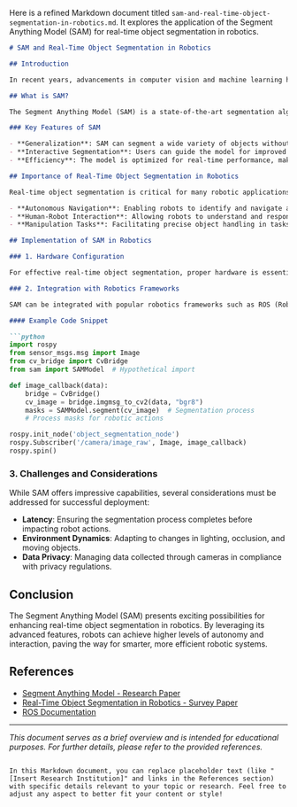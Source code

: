 Here is a refined Markdown document titled `sam-and-real-time-object-segmentation-in-robotics.md`. It explores the application of the Segment Anything Model (SAM) for real-time object segmentation in robotics.

```markdown
# SAM and Real-Time Object Segmentation in Robotics

## Introduction

In recent years, advancements in computer vision and machine learning have revolutionized robotics. One significant development is the integration of segmentation models that enable robots to understand and interact with their environment more effectively. This document explores the Segment Anything Model (SAM) and its application in real-time object segmentation for robotic systems.

## What is SAM?

The Segment Anything Model (SAM) is a state-of-the-art segmentation algorithm designed to identify and delineate objects in images or video frames with high accuracy. Developed by researchers at [Insert Research Institution], SAM utilizes a combination of deep learning techniques and large-scale datasets to achieve robust and versatile segmentation outputs.

### Key Features of SAM

- **Generalization**: SAM can segment a wide variety of objects without needing retraining for specific tasks.
- **Interactive Segmentation**: Users can guide the model for improved results through minimal inputs.
- **Efficiency**: The model is optimized for real-time performance, making it suitable for robotics applications.

## Importance of Real-Time Object Segmentation in Robotics

Real-time object segmentation is critical for many robotic applications, including:

- **Autonomous Navigation**: Enabling robots to identify and navigate around obstacles in dynamic environments.
- **Human-Robot Interaction**: Allowing robots to understand and respond to the objects and people around them.
- **Manipulation Tasks**: Facilitating precise object handling in tasks such as picking and placing.

## Implementation of SAM in Robotics

### 1. Hardware Configuration

For effective real-time object segmentation, proper hardware is essential. A combination of powerful CPUs, GPUs, and camera systems provides the necessary computational power and data feed.

### 2. Integration with Robotics Frameworks

SAM can be integrated with popular robotics frameworks such as ROS (Robot Operating System). This integration allows for seamless processing of sensor data and real-time feedback.

#### Example Code Snippet

```python
import rospy
from sensor_msgs.msg import Image
from cv_bridge import CvBridge
from sam import SAMModel  # Hypothetical import

def image_callback(data):
    bridge = CvBridge()
    cv_image = bridge.imgmsg_to_cv2(data, "bgr8")
    masks = SAMModel.segment(cv_image)  # Segmentation process
    # Process masks for robotic actions

rospy.init_node('object_segmentation_node')
rospy.Subscriber('/camera/image_raw', Image, image_callback)
rospy.spin()
```

### 3. Challenges and Considerations

While SAM offers impressive capabilities, several considerations must be addressed for successful deployment:

- **Latency**: Ensuring the segmentation process completes before impacting robot actions.
- **Environment Dynamics**: Adapting to changes in lighting, occlusion, and moving objects.
- **Data Privacy**: Managing data collected through cameras in compliance with privacy regulations.

## Conclusion

The Segment Anything Model (SAM) presents exciting possibilities for enhancing real-time object segmentation in robotics. By leveraging its advanced features, robots can achieve higher levels of autonomy and interaction, paving the way for smarter, more efficient robotic systems.

## References

- [Segment Anything Model - Research Paper](link)
- [Real-Time Object Segmentation in Robotics - Survey Paper](link)
- [ROS Documentation](https://www.ros.org)

---

*This document serves as a brief overview and is intended for educational purposes. For further details, please refer to the provided references.*
```

In this Markdown document, you can replace placeholder text (like "[Insert Research Institution]" and links in the References section) with specific details relevant to your topic or research. Feel free to adjust any aspect to better fit your content or style!